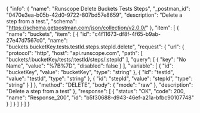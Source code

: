 {
  "info": {
    "name": "Runscope Delete Buckets Tests Steps",
    "_postman_id": "0470e3ea-b05b-42d0-9722-807bd57e8659",
    "description": "Delete a step from a test.",
    "schema": "https://schema.getpostman.com/json/collection/v2.0.0/"
  },
  "item": [
    {
      "name": "buckets",
      "item": [
        {
          "id": "c4f11673-df8f-4f65-b9ab-27e47d7567c0",
          "name": "buckets.bucketKey.tests.testId.steps.stepId.delete",
          "request": {
            "url": {
              "protocol": "http",
              "host": "api.runscope.com",
              "path": [
                "buckets/:bucketKey/tests/:testId/steps/:stepId"
              ],
              "query": [
                {
                  "key": "No Name",
                  "value": "%7B%7D",
                  "disabled": false
                }
              ],
              "variable": [
                {
                  "id": "bucketKey",
                  "value": "bucketKey",
                  "type": "string"
                },
                {
                  "id": "testId",
                  "value": "testId",
                  "type": "string"
                },
                {
                  "id": "stepId",
                  "value": "stepId",
                  "type": "string"
                }
              ]
            },
            "method": "DELETE",
            "body": {
              "mode": "raw"
            },
            "description": "Delete a step from a test"
          },
          "response": [
            {
              "status": "OK",
              "code": 200,
              "name": "Response_200",
              "id": "b5f30688-d943-46ef-a21a-bfbc90107748"
            }
          ]
        }
      ]
    }
  ]
}